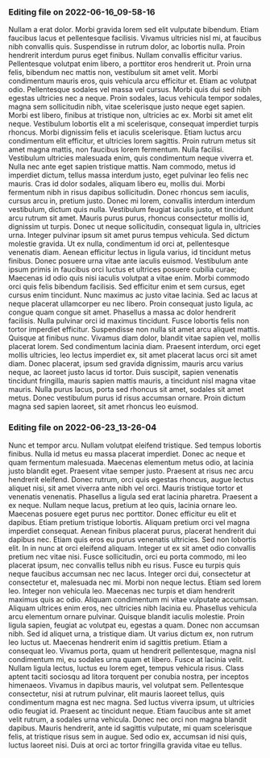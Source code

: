 

### Editing file on 2022-06-16_09-58-16

Nullam a erat dolor. Morbi gravida lorem sed elit vulputate bibendum. Etiam faucibus lacus et pellentesque facilisis. Vivamus ultricies nisl mi, at faucibus nibh convallis quis. Suspendisse in rutrum dolor, ac lobortis nulla. Proin hendrerit interdum purus eget finibus. Nullam convallis efficitur varius. Pellentesque volutpat enim libero, a porttitor eros hendrerit ut. Proin urna felis, bibendum nec mattis non, vestibulum sit amet velit. Morbi condimentum mauris eros, quis vehicula arcu efficitur et.
Etiam ac volutpat odio. Pellentesque sodales vel massa vel cursus. Morbi quis dui sed nibh egestas ultricies nec a neque. Proin sodales, lacus vehicula tempor sodales, magna sem sollicitudin nibh, vitae scelerisque justo neque eget sapien. Morbi est libero, finibus at tristique non, ultricies ac ex. Morbi sit amet elit neque. Vestibulum lobortis elit a mi scelerisque, consequat imperdiet turpis rhoncus. Morbi dignissim felis et iaculis scelerisque. Etiam luctus arcu condimentum elit efficitur, et ultricies lorem sagittis. Proin rutrum metus sit amet magna mattis, non faucibus lorem fermentum. Nulla facilisi. Vestibulum ultricies malesuada enim, quis condimentum neque viverra et. Nulla nec ante eget sapien tristique mattis. Nam commodo, metus id imperdiet dictum, tellus massa interdum justo, eget pulvinar leo felis nec mauris.
Cras id dolor sodales, aliquam libero eu, mollis dui. Morbi fermentum nibh in risus dapibus sollicitudin. Donec rhoncus sem iaculis, cursus arcu in, pretium justo. Donec mi lorem, convallis interdum interdum vestibulum, dictum quis nulla. Vestibulum feugiat iaculis justo, et tincidunt arcu rutrum sit amet. Mauris purus purus, rhoncus consectetur mollis id, dignissim ut turpis. Donec ut neque sollicitudin, consequat ligula in, ultricies urna. Integer pulvinar ipsum sit amet purus tempus vehicula. Sed dictum molestie gravida.
Ut ex nulla, condimentum id orci at, pellentesque venenatis diam. Aenean efficitur lectus in ligula varius, id tincidunt metus finibus. Donec posuere urna vitae ante iaculis euismod. Vestibulum ante ipsum primis in faucibus orci luctus et ultrices posuere cubilia curae; Maecenas id odio quis nisi iaculis volutpat a vitae enim. Morbi commodo orci quis felis bibendum facilisis. Sed efficitur enim et sem cursus, eget cursus enim tincidunt. Nunc maximus ac justo vitae lacinia. Sed ac lacus at neque placerat ullamcorper eu nec libero. Proin consequat justo ligula, ac congue quam congue sit amet. Phasellus a massa ac dolor hendrerit facilisis.
Nulla pulvinar orci id maximus tincidunt. Fusce lobortis felis non tortor imperdiet efficitur. Suspendisse non nulla sit amet arcu aliquet mattis. Quisque at finibus nunc. Vivamus diam dolor, blandit vitae sapien vel, mollis placerat lorem. Sed condimentum lacinia diam. Praesent interdum, orci eget mollis ultricies, leo lectus imperdiet ex, sit amet placerat lacus orci sit amet diam. Donec placerat, ipsum sed gravida dignissim, mauris arcu varius neque, ac laoreet justo lacus id tortor. Duis suscipit, sapien venenatis tincidunt fringilla, mauris sapien mattis mauris, a tincidunt nisl magna vitae mauris. Nulla purus lacus, porta sed rhoncus sit amet, sodales sit amet metus. Donec vestibulum purus id risus accumsan ornare. Proin dictum magna sed sapien laoreet, sit amet rhoncus leo euismod.




### Editing file on 2022-06-23_13-26-04

Nunc et tempor arcu. Nullam volutpat eleifend tristique. Sed tempus lobortis finibus. Nulla id metus eu massa placerat imperdiet. Donec ac neque et quam fermentum malesuada. Maecenas elementum metus odio, at lacinia justo blandit eget. Praesent vitae semper justo. Praesent at risus nec arcu hendrerit eleifend. Donec rutrum, orci quis egestas rhoncus, augue lectus aliquet nisi, sit amet viverra ante nibh vel orci. Mauris tristique tortor et venenatis venenatis. Phasellus a ligula sed erat lacinia pharetra. Praesent a ex neque. Nullam neque lacus, pretium at leo quis, lacinia ornare leo. Maecenas posuere eget purus nec porttitor.
Donec efficitur eu elit et dapibus. Etiam pretium tristique lobortis. Aliquam pretium orci vel magna imperdiet consequat. Aenean finibus placerat purus, placerat hendrerit dui dapibus nec. Etiam quis eros eu purus venenatis ultricies. Sed non lobortis elit. In in nunc at orci eleifend aliquam. Integer ut ex sit amet odio convallis pretium nec vitae nisi. Fusce sollicitudin, orci eu porta commodo, mi leo placerat ipsum, nec convallis tellus nibh eu risus. Fusce eu turpis quis neque faucibus accumsan nec nec lacus. Integer orci dui, consectetur at consectetur et, malesuada nec mi. Morbi non neque lectus. Etiam sed lorem leo. Integer non vehicula leo. Maecenas nec turpis et diam hendrerit maximus quis ac odio.
Aliquam condimentum mi vitae vulputate accumsan. Aliquam ultrices enim eros, nec ultricies nibh lacinia eu. Phasellus vehicula arcu elementum ornare pulvinar. Quisque blandit iaculis molestie. Proin ligula sapien, feugiat ac volutpat eu, egestas a quam. Donec non accumsan nibh. Sed id aliquet urna, a tristique diam. Ut varius dictum ex, non rutrum leo luctus ut. Maecenas hendrerit enim id sagittis pretium. Etiam a consequat leo. Vivamus porta, quam ut hendrerit pellentesque, magna nisl condimentum mi, eu sodales urna quam et libero. Fusce at lacinia velit. Nullam ligula lectus, luctus eu lorem eget, tempus vehicula risus. Class aptent taciti sociosqu ad litora torquent per conubia nostra, per inceptos himenaeos.
Vivamus in dapibus mauris, vel volutpat sem. Pellentesque consectetur, nisi at rutrum pulvinar, elit mauris laoreet tellus, quis condimentum magna est nec magna. Sed luctus viverra ipsum, ut ultricies odio feugiat id. Praesent ac tincidunt neque. Etiam faucibus ante sit amet velit rutrum, a sodales urna vehicula. Donec nec orci non magna blandit dapibus. Mauris hendrerit, ante id sagittis vulputate, mi quam scelerisque felis, at tristique risus sem in augue. Sed odio ex, accumsan id nisi quis, luctus laoreet nisi. Duis at orci ac tortor fringilla gravida vitae eu tellus.


